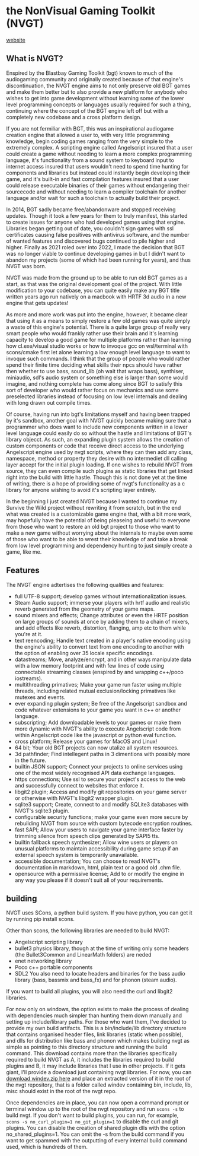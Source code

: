 # the NonVisual Gaming Toolkit (NVGT)
[website](https://nvgt.gg)

## What is NVGT?
Enspired by the Blastbay Gaming Toolkit (bgt) known to much of the audiogaming community and originally created because of that engine's discontinuation, the NVGT engine aims to not only preserve old BGT games and make them better but to also provide a new platform for anybody who wishes to get into game development without learning some of the lower level programming concepts or languages usually required for such a thing, continuing where the concept of the BGT engine left off but with a completely new codebase and a cross platform design.

If you are not fermiliar with BGT, this was an inspirational audiogame creation engine that allowed a user to, with very little programming knowledge, begin coding games ranging from the very simple to the extremely complex. A scripting engine called Angelscript insured that a user could create a game without needing to learn a more complex programming language, it's functionality from a sound system to keyboard input to internet access insured that users wouldn't need to spend time hunting for components and libraries but instead could instantly begin developing their game, and it's built-in and fast compilation features insured that a user could release executable binaries of their games without endangering their sourcecode and without needing to learn a compiler toolchain for another language and/or wait for such a toolchain to actually build their project.

In 2014, BGT sadly became free/abandonware and stopped receiving updates. Though it took a few years for them to truly manifest, this started to create issues for anyone who had developed games using that engine. Libraries began getting out of date, you couldn't sign games with ssl certificates causing false positives with antivirus software, and the number of wanted features and discovered bugs continued to pile  higher and higher. Finally as 2021 roled over into 2022, I made the decision that BGT was no longer viable to continue developing games in but I didn't want to abandon my projects (some of which had been running for years), and thus NVGT was born.

NVGT was made from the ground up to be able to run old BGT games as a start, as that was the original development goal of the project. With little modification to your codebase, you can quite easily make any BGT title written years ago run natively on a macbook with HRTF 3d audio in a new engine that gets updates!

As more and more work was put into the engine, however, it became clear that using it as a means to simply restore a few old games was quite simply a waste of this engine's potential. There is a quite large group of really very smart people who would frankly rather use their brain and it's learning capacity to develop a good game for multiple platforms rather than learning how cl.exe/visual studio works or how to invoque gcc on wsl/terminal with scons/cmake first let alone learning a low enough level language to want to invoque such commands. I think that the group of people who would rather spend their finite time deciding what skills their npcs should have rather then whether to use bass, sound_lib (oh wait that wraps bass), synthiser, miniaudio, sdl's audio system or something else is larger than some would imagine, and nothing complete has come along since BGT to satisfy this sort of developer who would rather focus on mechanics and use some preselected libraries instead of focusing on low level internals and dealing with long drawn out compile times.

Of course, having run into bgt's limitations myself and having been trapped by it's sandbox, another goal with NVGT quickly became making sure that a programmer who does want to include new components written in a lower level language could easily do so without the hastle and limitations of BGT's library objecct. As such, an expanding plugin system allows the creation of custom components or code that receive direct access to the underlying Angelscript engine used by nvgt scripts, where they can then add any class, namespace, method or property they desire with no intermediet dll calling layer accept for the initial plugin loading. If one wishes to rebuild NVGT from source, they can even compile such plugins as static libraries that get linked right into the build with little hastle. Though this is not done yet at the time of writing, there is a hope of providing some of nvgt's functionality as a c library for anyone wishing to avoid it's scripting layer entirely.

In the beginning I just created NVGT because I wanted to continue my Survive the Wild project without rewriting it from scratch, but in the end what was created is a customizable game engine that, with a bit more work, may hopefully have the potential of being pleaseing and useful to everyone from those who want to restore an old bgt project to those who want to make a new game without worrying about the internals to maybe even some of those who want to be able to wrest their knowledge of and take a break from low level programming and dependency hunting to just simply create a game, like me.

## Features
The NVGT engine adtertises the following qualities and features:
* full UTF-8 support; develop games without internationalization issues.
* Steam Audio support; immerse your players with hrtf audio and realistic reverb generated from the geometry of your game maps.
* sound mixers and effects; Change attributes or even the HRTF position on large groups of sounds at once by adding them to a chain of mixers, and add effects like reverb, distortion, flanging, amp etc to them while you're at it.
* text reencoding; Handle text created in a player's native encoding using the engine's ability to convert text from one encoding to another with the option of enabling over 35 locale specific encodings.
* datastreams; Move, analyze/encrypt, and in other ways manipulate data with a low memory footprint and with few lines of code using connectable streaming classes (enspired by and wrapping c++/poco iostreams).
* multithreading primatives; Make your game run faster using multiple threads, including related mutual exclusion/locking primatives like mutexes and events.
* ever expanding plugin system; Be free of the Angelscript sandbox and code whatever extensions to your game you want in c++ or another language.
* subscripting; Add downloadable levels to your games or make them more dynamic with NVGT's ability to execute Angelscript code from within Angelscript code like the javascript or python eval function.
* cross platform; Release your games for MacOS and Linux!
* 64 bit; Your old BGT projects can now utalize all system resources.
* 3d pathfinder; Find intellegent paths in 3 dimentions with possibly more in the future.
* builtin JSON support; Connect your projects to online services using one of the most widely recognised API data exchange languages.
* https connections; Use ssl to secure your project's access to the web and successfully connect to websites that enforce it.
* libgit2 plugin; Access and modify git repositories on your game server or otherwise with NVGT's libgit2 wrapper plugin.
* sqlite3 support; Create, connect to and modify SQLite3 databases with NVGT's sqlite3 plugin.
* configurable security functions; make your game even more secure by rebuilding NVGT from source with custom bytecode encryption routines.
* fast SAPI; Allow your users to navigate your game interface faster by trimming silence from speech clips generated by SAPI5 tts.
* builtin fallback speech synthesizer; Allow wine users or players on unusual platforms to maintain accessibility during game setup if an external speech system is temporarily unavailable.
* accessible documentation; You can choose to read NVGT's documentation in markdown, html, plain text or a good old .chm file.
*  opensource with a permissive license; Add to or modify the engine in any way you please if it doesn't suit all of your requirements.

## building
NVGT uses SCons, a python build system. If you have python, you can get it by running pip install scons.

Other than scons, the following libraries are needed to build NVGT:
* Angelscript scripting library
* bullet3 physics library, though at the time of writing only some headers (the Bullet3Common and LinearMath folders) are neded
* enet networking library
* Poco c++ portable components
* SDL2
You also need to locate headers and binaries for the bass audio library (bass, bassmix and bass_fx) and for phonon (steam audio).

If you want to build all plugins, you will also need the curl and libgit2 libraries.

For now only on windows, the option exists to make the process of dealing with dependencies much simpler than hunting them down manually and setting up include/library paths. For those who want them, I've decided to provide my own build artifacts. This is a bin/include/lib directory structure that contains organised header files, link libraries (static when possible), and dlls for distribution like bass and phonon which makes building nvgt as simple as pointing to this directory structure and running the build command. This download contains more than the libraries specifically required to build NVGT as A, it includes the libraries required to build plugins and B, it may include libraries that I use in other projects. If it gets giant, I'll provide a download just containing nvgt libraries. For now, you can 
[download windev.zip here](http://nvgt.gg/windev.zip) and place an extracted version of it in the root of the nvgt repository, that is a folder called windev containing bin, include, lib, misc should exist in the root of the nvgt repo.

Once dependencies are in place, you can now open a command prompt or terminal window up to the root of the nvgt repository and run `scons -s` to build nvgt. If you don't want to build plugins, you can run, for example, `scons -s no_curl_plugin=1 no_git_plugin=1` to disable the curl and git plugins. You can disable the creation of shared plugin dlls with the option no_shared_plugins=1. You can omit the -s from the build command if you want to get spammed with the outputting of every internal build command used, which is hundreds of them.

